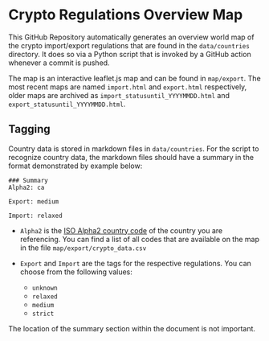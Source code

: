 # Crypto Regulations Overview Map

This GitHub Repository automatically generates an overview world map of the crypto import/export regulations that are found in the `data/countries` directory. It does so via a Python script that is invoked by a GitHub action whenever a commit is pushed.

The map is an interactive leaflet.js map and can be found in `map/export`. The most recent maps are named `import.html` and `export.html` respectively, older maps are archived as `import_statusuntil_YYYYMMDD.html` and `export_statusuntil_YYYYMMDD.html`.

## Tagging

Country data is stored in markdown files in `data/countries`. For the script to recognize country data, the markdown files should have a summary in the format demonstrated by example below:

```
### Summary
Alpha2: ca

Export: medium

Import: relaxed
```

 - `Alpha2` is the [ISO Alpha2 country code](https://en.wikipedia.org/wiki/ISO_3166-1_alpha-2) of the country you are referencing. You can find a list of all codes that are available on the map in the file `map/export/crypto_data.csv`

  - `Export` and `Import` are the tags for the respective regulations. You can choose from the following values:
    - `unknown`
    - `relaxed`
    - `medium`
    - `strict`

The location of the summary section within the document is not important.